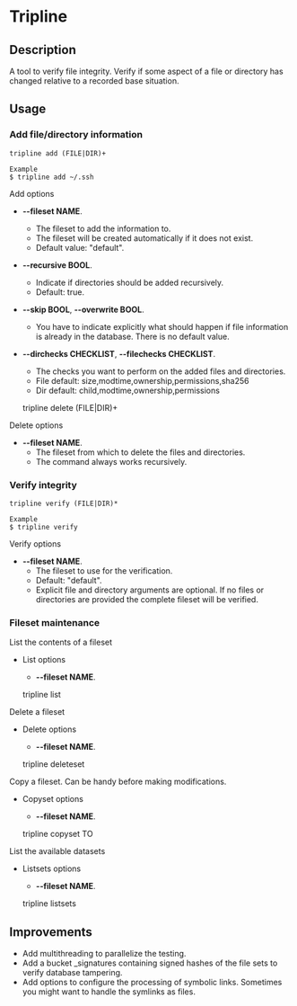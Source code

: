# Tripline
## Description

A tool to verify file integrity. Verify if some aspect of a file or directory has changed relative to a recorded base situation.

## Usage
### Add file/directory information


    tripline add (FILE|DIR)+
    
    Example
    $ tripline add ~/.ssh
    
Add options
* **--fileset NAME**. 
   * The fileset to add the information to. 
   * The fileset will be created automatically if it does not exist.
   * Default value: "default".
* **--recursive BOOL**. 
   * Indicate if directories should be added recursively. 
   * Default: true.
* **--skip BOOL**, **--overwrite BOOL**. 
   * You have to indicate explicitly what should happen if file information is already in the database. There is no default value.
* **--dirchecks CHECKLIST**, **--filechecks CHECKLIST**. 
   * The checks you want to perform on the added files and directories.
   * File default: size,modtime,ownership,permissions,sha256
   * Dir default: child,modtime,ownership,permissions


    tripline delete (FILE|DIR)+
    
Delete options
* **--fileset NAME**. 
   * The fileset from which to delete the files and directories.
   * The command always works recursively.

### Verify integrity

    tripline verify (FILE|DIR)*
    
    Example
    $ tripline verify
    
Verify options
* **--fileset NAME**. 
   * The fileset to use for the verification. 
   * Default: "default".    
   * Explicit file and directory arguments are optional. If no files or directories are provided the complete fileset will be verified.

### Fileset maintenance

List the contents of a fileset
* List options
    * **--fileset NAME**.
    

    tripline list
    
    
Delete a fileset
* Delete options
    * **--fileset NAME**.


    tripline deleteset
    

Copy a fileset. Can be handy before making modifications.
* Copyset options
    * **--fileset NAME**.


    tripline copyset TO
    
    
List the available datasets
* Listsets options
    * **--fileset NAME**.


    tripline listsets
    
    
## Improvements

* Add multithreading to parallelize the testing.
* Add a bucket _signatures containing signed hashes of the file sets to verify database tampering.
* Add options to configure the processing of symbolic links. Sometimes you might want to handle the symlinks as files.